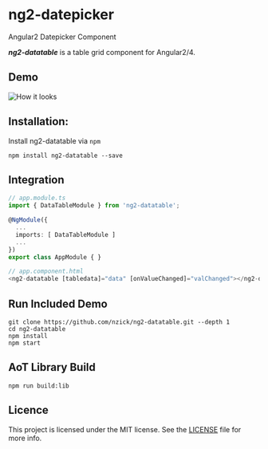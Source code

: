 # ng2-datepicker
Angular2 Datepicker Component

***ng2-datatable*** is a table grid component for Angular2/4.

## Demo

![How it looks](http://i.imgur.com/BfyZHwK.png)

## Installation:

Install ng2-datatable via `npm`

````shell
npm install ng2-datatable --save
````

## Integration

```ts
// app.module.ts
import { DataTableModule } from 'ng2-datatable';

@NgModule({
  ...
  imports: [ DataTableModule ]
  ...
})
export class AppModule { }

// app.component.html
<ng2-datatable [tabledata]="data" [onValueChanged]="valChanged"></ng2-datatable>
```

## Run Included Demo

```shell
git clone https://github.com/nzick/ng2-datatable.git --depth 1
cd ng2-datatable
npm install
npm start
```

## AoT Library Build

```shell
npm run build:lib
```

## Licence

This project is licensed under the MIT license. See the [LICENSE](LICENSE) file for more info.
